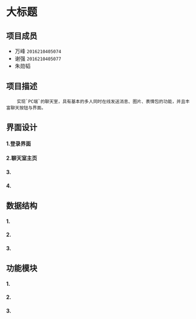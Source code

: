 大标题
===
项目成员
---
* 万峰 `2016210405074`
* 谢强 `2016210405077`
* 朱勋韬 

项目描述
---
		实现`PC端`的聊天室，具有基本的多人同时在线发送消息、图片、表情包的功能，并且丰富聊天按钮与界面。

界面设计
---

#### 1.登录界面
#### 2.聊天室主页
#### 3.
#### 4.

数据结构
---

#### 1.
#### 2.
#### 3.


功能模块
---

#### 1.
#### 2.
#### 3.


